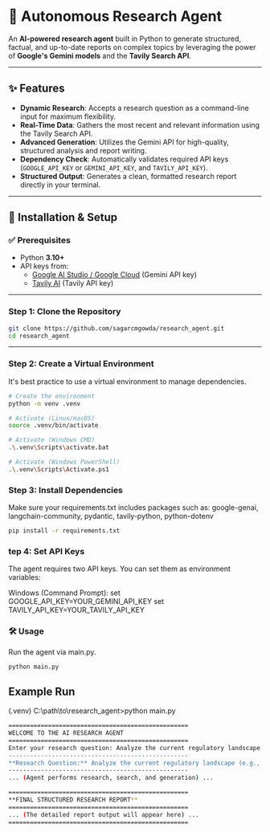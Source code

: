 # 🤖 Autonomous Research Agent

An **AI-powered research agent** built in Python to generate structured, factual, and up-to-date reports on complex topics by leveraging the power of **Google's Gemini models** and the **Tavily Search API**.

---

## ✨ Features
- **Dynamic Research**: Accepts a research question as a command-line input for maximum flexibility.  
- **Real-Time Data**: Gathers the most recent and relevant information using the Tavily Search API.  
- **Advanced Generation**: Utilizes the Gemini API for high-quality, structured analysis and report writing.  
- **Dependency Check**: Automatically validates required API keys (`GOOGLE_API_KEY` or `GEMINI_API_KEY`, and `TAVILY_API_KEY`).  
- **Structured Output**: Generates a clean, formatted research report directly in your terminal.  

---

## 🚀 Installation & Setup

### ✅ Prerequisites
- Python **3.10+**
- API keys from:
  - [Google AI Studio / Google Cloud](https://aistudio.google.com/) (Gemini API key)
  - [Tavily AI](https://tavily.com/) (Tavily API key)

---

### Step 1: Clone the Repository
```bash
git clone https://github.com/sagarcmgowda/research_agent.git
cd research_agent
```
---

### Step 2: Create a Virtual Environment
It's best practice to use a virtual environment to manage dependencies.

```bash
# Create the environment
python -m venv .venv

# Activate (Linux/macOS)
source .venv/bin/activate

# Activate (Windows CMD)
.\.venv\Scripts\activate.bat

# Activate (Windows PowerShell)
.\.venv\Scripts\Activate.ps1
```

### Step 3: Install Dependencies
Make sure your requirements.txt includes packages such as:
google-genai, langchain-community, pydantic, tavily-python, python-dotenv
```bash
pip install -r requirements.txt
```
### tep 4: Set API Keys
The agent requires two API keys. You can set them as environment variables:

Windows (Command Prompt):
set GOOGLE_API_KEY=YOUR_GEMINI_API_KEY
set TAVILY_API_KEY=YOUR_TAVILY_API_KEY

### 🛠️ Usage

Run the agent via main.py.
```bash
python main.py
```

## Example Run

(.venv) C:\path\to\research_agent>python main.py
```bash
==================================================
WELCOME TO THE AI RESEARCH AGENT
==================================================
Enter your research question: Analyze the current regulatory landscape (e.g., EU's AI Act, US executive orders) governing the deployment of Generative AI models and detail the primary compliance challenges faced by large technology companies.
--------------------------------------------------
**Research Question:** Analyze the current regulatory landscape (e.g., EU's AI Act, US executive orders) governing the deployment of Generative AI models and detail the primary compliance challenges faced by large technology companies.
--------------------------------------------------
... (Agent performs research, search, and generation) ...

==================================================
**FINAL STRUCTURED RESEARCH REPORT**
==================================================
... (The detailed report output will appear here) ...
==================================================
```
